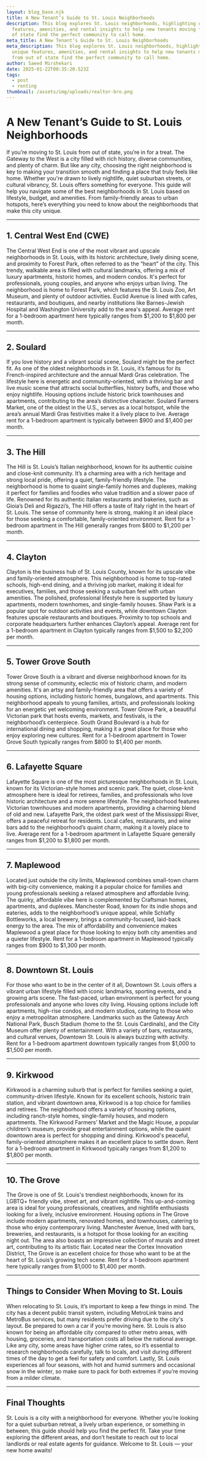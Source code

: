 ```yaml
---
layout: blog_base.njk
title: A New Tenant’s Guide to St. Louis Neighborhoods
description: This blog explores St. Louis neighborhoods, highlighting unique
  features, amenities, and rental insights to help new tenants moving from out
  of state find the perfect community to call home.
meta_title: A New Tenant’s Guide to St. Louis Neighborhoods
meta_description: This blog explores St. Louis neighborhoods, highlighting
  unique features, amenities, and rental insights to help new tenants moving
  from out of state find the perfect community to call home.
author: Saeed Mirshekari
date: 2025-01-22T00:35:20.523Z
tags:
  - post
  - renting
thumbnail: /assets/img/uploads/realtor-bro.png
---
```

# A New Tenant’s Guide to St. Louis Neighborhoods

If you’re moving to St. Louis from out of state, you’re in for a treat. The Gateway to the West is a city filled with rich history, diverse communities, and plenty of charm. But like any city, choosing the right neighborhood is key to making your transition smooth and finding a place that truly feels like home. Whether you're drawn to lively nightlife, quiet suburban streets, or cultural vibrancy, St. Louis offers something for everyone. This guide will help you navigate some of the best neighborhoods in St. Louis based on lifestyle, budget, and amenities. From family-friendly areas to urban hotspots, here’s everything you need to know about the neighborhoods that make this city unique.

- - -

## 1. **Central West End (CWE)**

The Central West End is one of the most vibrant and upscale neighborhoods in St. Louis, with its historic architecture, lively dining scene, and proximity to Forest Park, often referred to as the “heart” of the city. This trendy, walkable area is filled with cultural landmarks, offering a mix of luxury apartments, historic homes, and modern condos. It's perfect for professionals, young couples, and anyone who enjoys urban living. The neighborhood is home to Forest Park, which features the St. Louis Zoo, Art Museum, and plenty of outdoor activities. Euclid Avenue is lined with cafes, restaurants, and boutiques, and nearby institutions like Barnes-Jewish Hospital and Washington University add to the area's appeal. Average rent for a 1-bedroom apartment here typically ranges from $1,200 to $1,800 per month.

- - -

## 2. **Soulard**

If you love history and a vibrant social scene, Soulard might be the perfect fit. As one of the oldest neighborhoods in St. Louis, it’s famous for its French-inspired architecture and the annual Mardi Gras celebration. The lifestyle here is energetic and community-oriented, with a thriving bar and live music scene that attracts social butterflies, history buffs, and those who enjoy nightlife. Housing options include historic brick townhouses and apartments, contributing to the area’s distinctive character. Soulard Farmers Market, one of the oldest in the U.S., serves as a local hotspot, while the area’s annual Mardi Gras festivities make it a lively place to live. Average rent for a 1-bedroom apartment is typically between $900 and $1,400 per month.

- - -

## 3. **The Hill**

The Hill is St. Louis’s Italian neighborhood, known for its authentic cuisine and close-knit community. It’s a charming area with a rich heritage and strong local pride, offering a quiet, family-friendly lifestyle. The neighborhood is home to quaint single-family homes and duplexes, making it perfect for families and foodies who value tradition and a slower pace of life. Renowned for its authentic Italian restaurants and bakeries, such as Gioia’s Deli and Rigazzi’s, The Hill offers a taste of Italy right in the heart of St. Louis. The sense of community here is strong, making it an ideal place for those seeking a comfortable, family-oriented environment. Rent for a 1-bedroom apartment in The Hill generally ranges from $800 to $1,200 per month.

- - -

## 4. **Clayton**

Clayton is the business hub of St. Louis County, known for its upscale vibe and family-oriented atmosphere. This neighborhood is home to top-rated schools, high-end dining, and a thriving job market, making it ideal for executives, families, and those seeking a suburban feel with urban amenities. The polished, professional lifestyle here is supported by luxury apartments, modern townhomes, and single-family houses. Shaw Park is a popular spot for outdoor activities and events, while downtown Clayton features upscale restaurants and boutiques. Proximity to top schools and corporate headquarters further enhances Clayton’s appeal. Average rent for a 1-bedroom apartment in Clayton typically ranges from $1,500 to $2,200 per month.

- - -

## 5. **Tower Grove South**

Tower Grove South is a vibrant and diverse neighborhood known for its strong sense of community, eclectic mix of historic charm, and modern amenities. It's an artsy and family-friendly area that offers a variety of housing options, including historic homes, bungalows, and apartments. This neighborhood appeals to young families, artists, and professionals looking for an energetic yet welcoming environment. Tower Grove Park, a beautiful Victorian park that hosts events, markets, and festivals, is the neighborhood’s centerpiece. South Grand Boulevard is a hub for international dining and shopping, making it a great place for those who enjoy exploring new cultures. Rent for a 1-bedroom apartment in Tower Grove South typically ranges from $800 to $1,400 per month.

- - -

## 6. **Lafayette Square**

Lafayette Square is one of the most picturesque neighborhoods in St. Louis, known for its Victorian-style homes and scenic park. The quiet, close-knit atmosphere here is ideal for retirees, families, and professionals who love historic architecture and a more serene lifestyle. The neighborhood features Victorian townhouses and modern apartments, providing a charming blend of old and new. Lafayette Park, the oldest park west of the Mississippi River, offers a peaceful retreat for residents. Local cafes, restaurants, and wine bars add to the neighborhood’s quaint charm, making it a lovely place to live. Average rent for a 1-bedroom apartment in Lafayette Square generally ranges from $1,200 to $1,800 per month.

- - -

## 7. **Maplewood**

Located just outside the city limits, Maplewood combines small-town charm with big-city convenience, making it a popular choice for families and young professionals seeking a relaxed atmosphere and affordable living. The quirky, affordable vibe here is complemented by Craftsman homes, apartments, and duplexes. Manchester Road, known for its indie shops and eateries, adds to the neighborhood’s unique appeal, while Schlafly Bottleworks, a local brewery, brings a community-focused, laid-back energy to the area. The mix of affordability and convenience makes Maplewood a great place for those looking to enjoy both city amenities and a quieter lifestyle. Rent for a 1-bedroom apartment in Maplewood typically ranges from $900 to $1,300 per month.

- - -

## 8. **Downtown St. Louis**

For those who want to be in the center of it all, Downtown St. Louis offers a vibrant urban lifestyle filled with iconic landmarks, sporting events, and a growing arts scene. The fast-paced, urban environment is perfect for young professionals and anyone who loves city living. Housing options include loft apartments, high-rise condos, and modern studios, catering to those who enjoy a metropolitan atmosphere. Landmarks such as the Gateway Arch National Park, Busch Stadium (home to the St. Louis Cardinals), and the City Museum offer plenty of entertainment. With a variety of bars, restaurants, and cultural venues, Downtown St. Louis is always buzzing with activity. Rent for a 1-bedroom apartment downtown typically ranges from $1,000 to $1,500 per month.

- - -

## 9. **Kirkwood**

Kirkwood is a charming suburb that is perfect for families seeking a quiet, community-driven lifestyle. Known for its excellent schools, historic train station, and vibrant downtown area, Kirkwood is a top choice for families and retirees. The neighborhood offers a variety of housing options, including ranch-style homes, single-family houses, and modern apartments. The Kirkwood Farmers’ Market and the Magic House, a popular children’s museum, provide great entertainment options, while the quaint downtown area is perfect for shopping and dining. Kirkwood's peaceful, family-oriented atmosphere makes it an excellent place to settle down. Rent for a 1-bedroom apartment in Kirkwood typically ranges from $1,200 to $1,800 per month.

- - -

## 10. **The Grove**

The Grove is one of St. Louis's trendiest neighborhoods, known for its LGBTQ+ friendly vibe, street art, and vibrant nightlife. This up-and-coming area is ideal for young professionals, creatives, and nightlife enthusiasts looking for a lively, inclusive environment. Housing options in The Grove include modern apartments, renovated homes, and townhouses, catering to those who enjoy contemporary living. Manchester Avenue, lined with bars, breweries, and restaurants, is a hotspot for those looking for an exciting night out. The area also boasts an impressive collection of murals and street art, contributing to its artistic flair. Located near the Cortex Innovation District, The Grove is an excellent choice for those who want to be at the heart of St. Louis’s growing tech scene. Rent for a 1-bedroom apartment here typically ranges from $1,000 to $1,400 per month.

- - -

## Things to Consider When Moving to St. Louis

When relocating to St. Louis, it’s important to keep a few things in mind. The city has a decent public transit system, including MetroLink trains and MetroBus services, but many residents prefer driving due to the city's layout. Be prepared to own a car if you’re moving here. St. Louis is also known for being an affordable city compared to other metro areas, with housing, groceries, and transportation costs all below the national average. Like any city, some areas have higher crime rates, so it’s essential to research neighborhoods carefully, talk to locals, and visit during different times of the day to get a feel for safety and comfort. Lastly, St. Louis experiences all four seasons, with hot and humid summers and occasional snow in the winter, so make sure to pack for both extremes if you’re moving from a milder climate.

- - -

## Final Thoughts

St. Louis is a city with a neighborhood for everyone. Whether you’re looking for a quiet suburban retreat, a lively urban experience, or something in between, this guide should help you find the perfect fit. Take your time exploring the different areas, and don’t hesitate to reach out to local landlords or real estate agents for guidance. Welcome to St. Louis — your new home awaits!